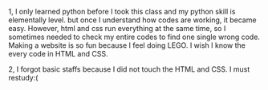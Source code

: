 1, I only learned python before I took this class and my python skill is elementally level. but once I understand how codes are working, it became easy.
  However, html and css run everything at the same time, so I sometimes needed to check my entire codes to find one single wrong code. Making a website is so fun because I feel doing LEGO. I wish I know the every code in HTML and CSS.

2, I forgot basic staffs because I did not touch the HTML and CSS. I must restudy:(

   
